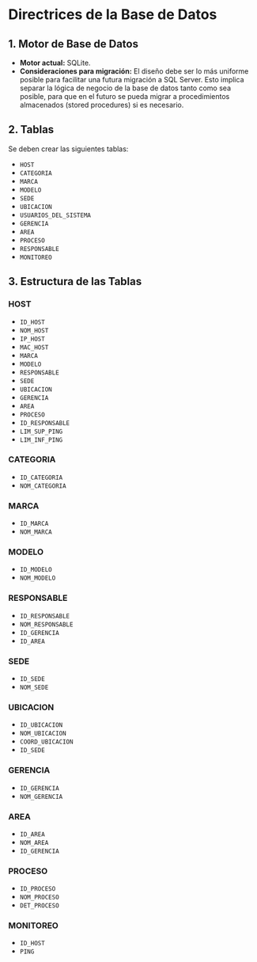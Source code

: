 # Directrices de la Base de Datos

## 1. Motor de Base de Datos

*   **Motor actual:** SQLite.
*   **Consideraciones para migración:** El diseño debe ser lo más uniforme posible para facilitar una futura migración a SQL Server. Esto implica separar la lógica de negocio de la base de datos tanto como sea posible, para que en el futuro se pueda migrar a procedimientos almacenados (stored procedures) si es necesario.

## 2. Tablas

Se deben crear las siguientes tablas:

*   `HOST`
*   `CATEGORIA`
*   `MARCA`
*   `MODELO`
*   `SEDE`
*   `UBICACION`
*   `USUARIOS_DEL_SISTEMA`
*   `GERENCIA`
*   `AREA`
*   `PROCESO`
*   `RESPONSABLE`
*   `MONITOREO`

## 3. Estructura de las Tablas

### HOST
*   `ID_HOST`
*   `NOM_HOST`
*   `IP_HOST`
*   `MAC_HOST`
*   `MARCA`
*   `MODELO`
*   `RESPONSABLE`
*   `SEDE`
*   `UBICACION`
*   `GERENCIA`
*   `AREA`
*   `PROCESO`
*   `ID_RESPONSABLE`
*   `LIM_SUP_PING`
*   `LIM_INF_PING`

### CATEGORIA
*   `ID_CATEGORIA`
*   `NOM_CATEGORIA`

### MARCA
*   `ID_MARCA`
*   `NOM_MARCA`

### MODELO
*   `ID_MODELO`
*   `NOM_MODELO`

### RESPONSABLE
*   `ID_RESPONSABLE`
*   `NOM_RESPONSABLE`
*   `ID_GERENCIA`
*   `ID_AREA`

### SEDE
*   `ID_SEDE`
*   `NOM_SEDE`

### UBICACION
*   `ID_UBICACION`
*   `NOM_UBICACION`
*   `COORD_UBICACION`
*   `ID_SEDE`

### GERENCIA
*   `ID_GERENCIA`
*   `NOM_GERENCIA`

### AREA
*   `ID_AREA`
*   `NOM_AREA`
*   `ID_GERENCIA`

### PROCESO
*   `ID_PROCESO`
*   `NOM_PROCESO`
*   `DET_PROCESO`

### MONITOREO
*   `ID_HOST`
*   `PING`